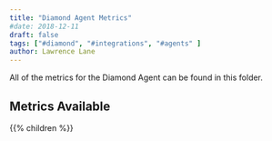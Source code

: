```yaml
---
title: "Diamond Agent Metrics"
#date: 2018-12-11
draft: false
tags: ["#diamond", "#integrations", "#agents" ]
author: Lawrence Lane
---
```

All of the metrics for the Diamond Agent can be found in this folder.

## Metrics Available
{{% children %}}

